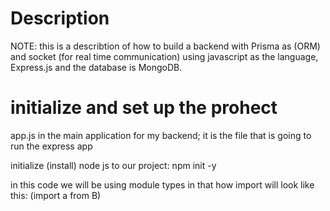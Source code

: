 # Description
NOTE: this is a describtion of how to build a backend with Prisma as (ORM) and socket (for real time communication) using javascript as the language, Express.js and the database is MongoDB.


# initialize and set up the prohect
app.js in the main application for my backend; it is the file that is going to run the express app

initialize (install) node js to our project: npm init -y

in this code we will be using module types in that how import will look like this: (import a from B)





